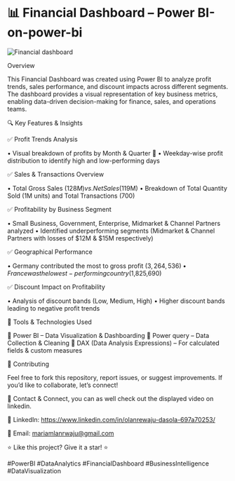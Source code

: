 # 📊 Financial Dashboard – Power BI-on-power-bi



![Financial dashboard](https://github.com/user-attachments/assets/05e52354-6991-4124-b98c-fdabff6ccf46)



Overview

This Financial Dashboard was created using Power BI to analyze profit trends, sales performance, and discount impacts across different segments. The dashboard provides a visual representation of key business metrics, enabling data-driven decision-making for finance, sales, and operations teams.

🔍 Key Features & Insights

✅ Profit Trends Analysis

 • Visual breakdown of profits by Month & Quarter 📅
 • Weekday-wise profit distribution to identify high and low-performing days

✅ Sales & Transactions Overview

 • Total Gross Sales ($128M) vs. Net Sales ($119M)
 • Breakdown of Total Quantity Sold (1M units) and Total Transactions (700)

✅ Profitability by Business Segment

 • Small Business, Government, Enterprise, Midmarket & Channel Partners analyzed
 • Identified underperforming segments (Midmarket & Channel Partners with losses of $12M & $15M respectively)

✅ Geographical Performance

 • Germany contributed the most to gross profit ($3,264,536)
 • France was the lowest-performing country ($1,825,690)

✅ Discount Impact on Profitability

 • Analysis of discount bands (Low, Medium, High)
 • Higher discount bands leading to negative profit trends

📌 Tools & Technologies Used

🔹 Power BI – Data Visualization & Dashboarding
🔹 Power query – Data Collection & Cleaning
🔹 DAX (Data Analysis Expressions) – For calculated fields & custom measures



👥 Contributing

Feel free to fork this repository, report issues, or suggest improvements. If you’d like to collaborate, let’s connect!

📧 Contact & Connect, you can as well check out the displayed video on linkedin.

🔗 LinkedIn: https://www.linkedin.com/in/olanrewaju-dasola-697a70253/

📩 Email: mariamlanrwaju@gmail.com

⭐ Like this project? Give it a star! ⭐

#PowerBI #DataAnalytics #FinancialDashboard #BusinessIntelligence #DataVisualization
